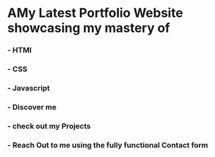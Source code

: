 # AMy Latest Portfolio Website showcasing my mastery of 
### - HTMl
### - CSS
### - Javascript


### - Discover me
### - check out my Projects
### - Reach Out to me using the fully functional Contact form

